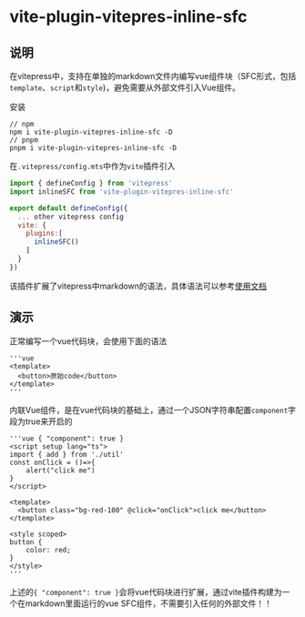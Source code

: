 vite-plugin-vitepres-inline-sfc
===

## 说明

在vitepress中，支持在单独的markdown文件内编写vue组件块（SFC形式，包括`template`、`script`和`style`)，避免需要从外部文件引入Vue组件。


安装
```
// npm
npm i vite-plugin-vitepres-inline-sfc -D
// pnpm 
pnpm i vite-plugin-vitepres-inline-sfc -D
```

在`.vitepress/config.mts`中作为`vite`插件引入

```js
import { defineConfig } from 'vitepress'
import inlineSFC from 'vite-plugin-vitepres-inline-sfc'

export default defineConfig({
  ... other vitepress config
  vite: {
    plugins:[
      inlineSFC()
    ]
  }
})
```

该插件扩展了vitepress中markdown的语法，具体语法可以参考[使用文档](https://www.shymean.com/article/在VitePress中实现内联Vue组件)

## 演示

正常编写一个vue代码块，会使用下面的语法
````
'''vue
<template>
  <button>原始code</button>
</template>
'''
````

内联Vue组件，是在vue代码块的基础上，通过一个JSON字符串配置`component`字段为true来开启的

````
'''vue { "component": true } 
<script setup lang="ts">
import { add } from './util'
const onClick = ()=>{
    alert("click me")
}
</script>

<template>
  <button class="bg-red-100" @click="onClick">click me</button>
</template>

<style scoped>
button {
    color: red;
}
</style>
'''
````

上述的`{ "component": true }`会将vue代码块进行扩展，通过vite插件构建为一个在markdown里面运行的vue SFC组件，不需要引入任何的外部文件！！
